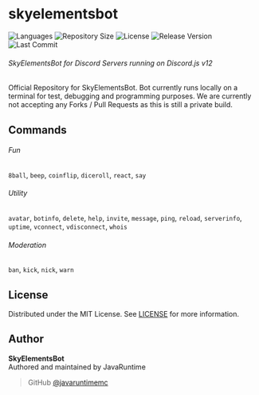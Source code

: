 # skyelementsbot

![Languages](https://img.shields.io/github/languages/top/javaruntimemc/skyelements) ![Repository Size](https://img.shields.io/github/repo-size/javaruntimemc/skyelements) ![License](https://img.shields.io/github/license/javaruntimemc/skyelements) ![Release Version](https://img.shields.io/github/v/release/javaruntimemc/skyelements?include_prereleases) ![Last Commit](https://img.shields.io/github/last-commit/javaruntimemc/skyelements)

###### SkyElementsBot for Discord Servers running on Discord.js v12
Official Repository for SkyElementsBot. Bot currently runs locally on a terminal for test, debugging and programming purposes. We are currently not accepting any Forks / Pull Requests as this is still a private build.

## Commands
###### Fun
`8ball`, `beep`, `coinflip`, `diceroll`, `react`, `say`

###### Utility 
`avatar`, `botinfo`, `delete`, `help`, `invite`, `message`, `ping`, `reload`, `serverinfo`, `uptime`, `vconnect`, `vdisconnect`, `whois`

###### Moderation
`ban`, `kick`, `nick`, `warn`

## License
Distributed under the MIT License. See [LICENSE](https://github.com/javaruntimemc/skyelementsbot/blob/master/LICENSE) for more information.

## Author
**SkyElementsBot**  
Authored and maintained by JavaRuntime
> GitHub [@javaruntimemc](https://github.com/javaruntimemc)
